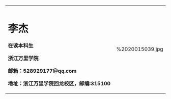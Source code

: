 <table border="0">
  <tr>
    <td width="75%">
      <h1>李杰</h1>
      <p><b>在读本科生</b></p>
      <p><b>浙江万里学院</b></p>
      <p><b>邮箱：528929177@qq.com</b></p>
      <p><b>地址：浙江万里学院回龙校区，邮编:315100
    </td>
    <td width="25%"
      <img src="/zhengjianzhao.jpg" width="100%">      %2020015039.jpg
    </
  </tr>
</table>
